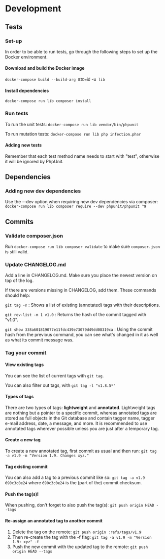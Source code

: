 # Development

## Tests

### Set-up
In order to be able to run tests, go through the following steps to set up the Docker environment.

#### Download and build the Docker image
`docker-compose build --build-arg UID=`id -u` lib`

#### Install dependencies

`docker-compose run lib composer install`

### Run tests

To run the unit tests:
`docker-compose run lib vendor/bin/phpunit`

To run mutation tests:
`docker-compose run lib php infection.phar`

#### Adding new tests

Remember that each test method name needs to start with "test", otherwise it will be ignored by PhpUnit.

## Dependencies

### Adding new dev dependencies

Use the --dev option when requiring new dev dependencies via composer:
`docker-compose run lib composer require --dev phpunit/phpunit ^9`

## Commits

### Validate composer.json

Run `docker-compose run lib composer validate` to make sure `composer.json` is still valid.

### Update CHANGELOG.md

Add a line in CHANGELOG.md. Make sure you place the newest version on top of the log.

If there are versions missing in CHANGELOG, add them. These commands should help:

`git tag -n`
: Shows a list of existing (annotated) tags with their descriptions.

`git rev-list -n 1 v1.0`
: Returns the hash of the commit tagged with "v1.0".

`git show 338a601819077e11fdc439e73079d49dd08319ca`
: Using the commit hash from the previous command, you can see what's changed in it as well as what its commit message was.

### Tag your commit

#### View existing tags
You can see the list of current tags with `git tag`.

You can also filter out tags, with `git tag -l "v1.8.5*"`

#### Types of tags
There are two types of tags: **lightweight** and **annotated**.
Lightweight tags are nothing but a pointer to a specific commit, whereas annotated tags are stored as full objects in the Git database and contain tagger name, tagger e-mail address, date, a message, and more.
It is recommended to use annotated tags wherever possible unless you are just after a temporary tag.

#### Create a new tag
To create a new annotated tag, first commit as usual and then run:
`git tag -a v1.9 -m "Version 1.9. Changes xyz."`

#### Tag existing commit
You can also add a tag to a previous commit like so: `git tag -a v1.9 690c3c0e24` where `690c3c0e24` is the (part of the) commit checksum.

#### Push the tag(s)!
When pushing, don't forget to also push the tag(s):
`git push origin HEAD --tags`

#### Re-assign an annotated tag to another commit

1. Delete the tag on the remote: `git push origin :refs/tags/v1.9`
2. Then re-create the tag with the -f flag: `git tag -a v1.9 -m "Version 1.9: xyz" -f`
3. Push the new commit with the updated tag to the remote: `git push origin HEAD --tags`

